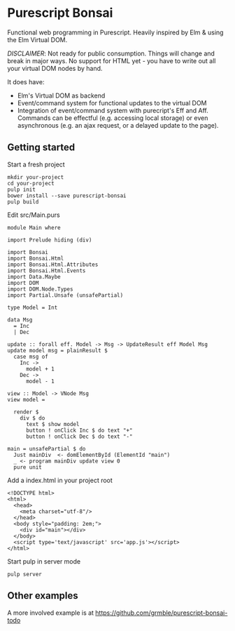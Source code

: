 # Purescript Bonsai

Functional web programming in Purescript.  Heavily inspired by Elm & using
the Elm Virtual DOM.

*DISCLAIMER*: Not ready for public consumption.  Things will change and
break in major ways.  No support for HTML yet - you have to write
out all your virtual DOM nodes by hand.

It does have:

* Elm's Virtual DOM as backend
* Event/command system for functional updates to the virtual DOM
* Integration of event/command system with purecript's Eff and Aff.
  Commands can be effectful (e.g. accessing local storage) or
  even asynchronous (e.g. an ajax request, or a delayed update to the
  page).

## Getting started

Start a fresh project

    mkdir your-project
    cd your-project
    pulp init
    bower install --save purescript-bonsai
    pulp build

Edit src/Main.purs

    module Main where

    import Prelude hiding (div)

    import Bonsai
    import Bonsai.Html
    import Bonsai.Html.Attributes
    import Bonsai.Html.Events
    import Data.Maybe
    import DOM
    import DOM.Node.Types
    import Partial.Unsafe (unsafePartial)

    type Model = Int

    data Msg
      = Inc
      | Dec

    update :: forall eff. Model -> Msg -> UpdateResult eff Model Msg
    update model msg = plainResult $
      case msg of
        Inc ->
          model + 1
        Dec ->
          model - 1

    view :: Model -> VNode Msg
    view model =

      render $
        div $ do
          text $ show model
          button ! onClick Inc $ do text "+"
          button ! onClick Dec $ do text "-"

    main = unsafePartial $ do
      Just mainDiv  <- domElementById (ElementId "main")
      _ <- program mainDiv update view 0
      pure unit


Add a index.html in your project root

    <!DOCTYPE html>
    <html>
      <head>
        <meta charset="utf-8"/>
      </head>
      <body style="padding: 2em;">
        <div id="main"></div>
      </body>
      <script type='text/javascript' src='app.js'></script>
    </html>

Start pulp in server mode

    pulp server

## Other examples

A more involved example is at https://github.com/grmble/purescript-bonsai-todo
